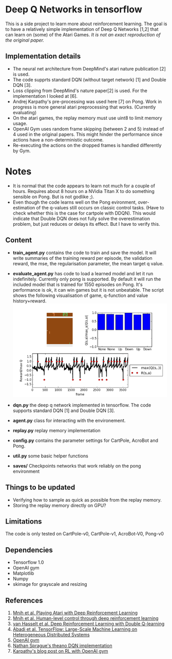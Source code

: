 # Deep Q Networks in tensorflow

This is a side project to learn more about reinforcement learning. 
The goal is to have a relatively simple implementation of Deep Q Networks [1,2] that can learn on (some) of the Atari Games. 
_It is not an exact reproduction of the original paper._

## Implementation details
* The neural net architecture from DeepMind's atari nature publication [2] is used.
* The code supprts standard DQN (without target network) [1] and Double DQN [3].
* Loss clipping from DeepMind's nature paper[2] is used. For the implementation I looked at [6]. 
* Andrej Karpathy's pre-processing was used here [7] on Pong. Work in progress is more general atari preprocessing that works. (Currently evaluating)
* On the atari games, the replay memory must use uint8 to limit memory usage.
* OpenAI Gym uses random frame skipping (between 2 and 5) instead of 4 used in the original papers. This might hinder the performance since actions have a non-deterministic outcome.
* Re-executing the actions on the dropped frames is handled differently by Gym. 

# Notes
* It is normal that the code appears to learn not much for a couple of hours. Requires about 8 hours on a NVidia Titan X to do something sensible on Pong. But is not godlike ;). 
* Even though the code learns well on the Pong evironment, over-estimation of the q-values still occurs on classic control tasks. (Have to check whether this is the case for cartpole with DDQN). This would indicate that Double DQN does not fully solve the overestimation problem, but just reduces or delays its effect. But I have to verify this.


## Content
* **train_agent.py** contains the code to train and save the model. It will write summaries of the training reward per episode, the validation reward, the mse, the regularisation parameter, the mean target q value.
* **evaluate_agent.py** has code to load a learned model and let it run indefinitely. Currently only pong is supported. By default it will run the included model that is trained for 1550 episodes on Pong. It's performance is ok, it can win games but it is not unbeatable. The script shows the following visualisation of game, q-function and value history+reward.
![alt text](readme/evaluation_output.png?raw=true "evaluation visualisation")

* **dqn.py** the deep q network implemented in tensorflow. The code supports standard DQN [1] and Double DQN [3]. 
* **agent.py** class for interacting with the environement. 
* **replay.py** replay memory implementation
* **config.py** contains the parameter settings for CartPole, AcroBot and Pong.
* **util.py** some basic helper functions
* **saves/** Checkpoints networks that work reliably on the pong environment


## Things to be updated
* Verifying how to sample as quick as possible from the replay memory.
* Storing the replay memory directly on GPU?

## Limitations
The code is only tested on CartPole-v0, CartPole-v1, AcroBot-V0, Pong-v0


## Dependencies
* Tensorflow 1.0
* OpenAI gym
* Matplotlib
* Numpy
* skimage for grayscale and resizing

## References
1. [Mnih et al. Playing Atari with Deep Reinforcement Learning](https://www.cs.toronto.edu/~vmnih/docs/dqn.pdf)
2. [Mnih et al. Human-level control through deep reinforcement learning](http://www.nature.com/nature/journal/v518/n7540/full/nature14236.html)
3. [van Hasselt et al. Deep Reinforcement Learning with Double Q-learning](https://arxiv.org/abs/1509.06461)
4. [Abadi et al. TensorFlow: Large-Scale Machine Learning on Heterogeneous Distributed Systems](https://research.google.com/pubs/pub45166.html)
5. [OpenAI gym](https://gym.openai.com)
6. [Nathan Sprague's theano DQN implementation](https://github.com/spragunr/deep_q_rl)
7. [Karpathy's blog post on RL with OpenAI gym](http://karpathy.github.io/2016/05/31/rl/)

